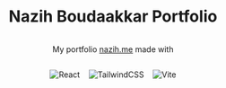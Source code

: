 <div style="text-align: center">

# Nazih Boudaakkar Portfolio

</div>


<div style="display:flex;justify-content: center;flex-wrap: wrap">

<p style="text-align: center; width:100%">
My portfolio <a href="https://nazih.me/">nazih.me</a> made with
</p>

![React](https://img.shields.io/badge/react-%2320232a.svg?style=for-the-badge&logo=react&logoColor=%2361DAFB)
&nbsp;&nbsp;
![TailwindCSS](https://img.shields.io/badge/tailwindcss-%2338B2AC.svg?style=for-the-badge&logo=tailwind-css&logoColor=white)
&nbsp;&nbsp;
![Vite](https://img.shields.io/badge/vite-%23646CFF.svg?style=for-the-badge&logo=vite&logoColor=white)

</div>